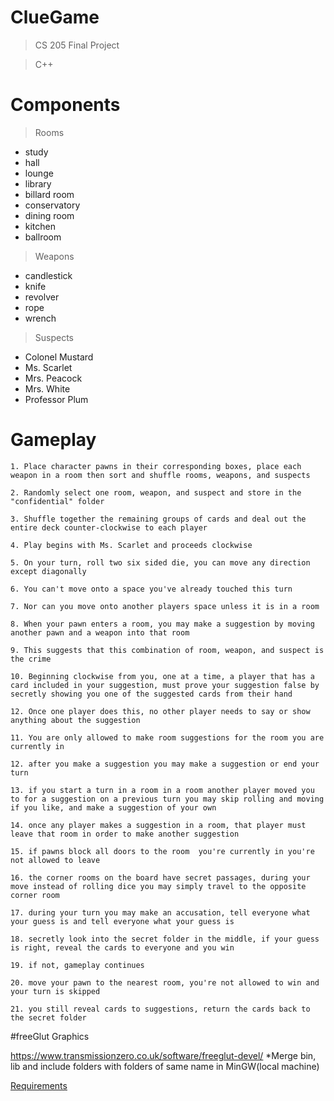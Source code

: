 # ClueGame

> CS 205 Final Project

> C++

# Components

> Rooms
  * study
  * hall
  * lounge
  * library
  * billard room
  * conservatory
  * dining room
  * kitchen
  * ballroom

> Weapons
  * candlestick
  * knife
  * revolver
  * rope
  * wrench
  
> Suspects
  * Colonel Mustard
  * Ms. Scarlet
  * Mrs. Peacock
  * Mrs. White
  * Professor Plum
  
# Gameplay

	1. Place character pawns in their corresponding boxes, place each weapon in a room then sort and shuffle rooms, weapons, and suspects
	
	2. Randomly select one room, weapon, and suspect and store in the "confidential" folder

	3. Shuffle together the remaining groups of cards and deal out the entire deck counter-clockwise to each player

	4. Play begins with Ms. Scarlet and proceeds clockwise

	5. On your turn, roll two six sided die, you can move any direction except diagonally

	6. You can't move onto a space you've already touched this turn

	7. Nor can you move onto another players space unless it is in a room

	8. When your pawn enters a room, you may make a suggestion by moving another pawn and a weapon into that room
	
	9. This suggests that this combination of room, weapon, and suspect is the crime

	10. Beginning clockwise from you, one at a time, a player that has a card included in your suggestion, must prove your suggestion false by secretly showing you one of the suggested cards from their hand

	12. Once one player does this, no other player needs to say or show anything about the suggestion

	11. You are only allowed to make room suggestions for the room you are currently in

	12. after you make a suggestion you may make a suggestion or end your turn

	13. if you start a turn in a room in a room another player moved you to for a suggestion on a previous turn you may skip rolling and moving if you like, and make a suggestion of your own

	14. once any player makes a suggestion in a room, that player must leave that room in order to make another suggestion

	15. if pawns block all doors to the room  you're currently in you're not allowed to leave

	16. the corner rooms on the board have secret passages, during your move instead of rolling dice you may simply travel to the opposite corner room

	17. during your turn you may make an accusation, tell everyone what your guess is and tell everyone what your guess is

	18. secretly look into the secret folder in the middle, if your guess is right, reveal the cards to everyone and you win

	19. if not, gameplay continues 

	20. move your pawn to the nearest room, you're not allowed to win and your turn is skipped

	21. you still reveal cards to suggestions, return the cards back to the secret folder
	
#freeGlut Graphics

https://www.transmissionzero.co.uk/software/freeglut-devel/
*Merge bin, lib and include folders with folders of same name in MinGW(local machine)

[Requirements](https://docs.google.com/spreadsheets/d/1ti1WjbtKhvGzd9mszoxqClA6-e5JlTYFHJ9VQpGBHsY/edit?usp=sharing)
